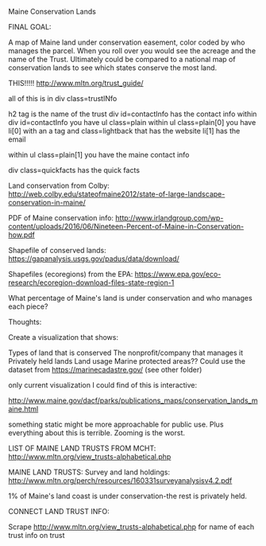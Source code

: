 Maine Conservation Lands

FINAL GOAL:

A map of Maine land under conservation easement, color coded by who manages the parcel. When you roll over you would see the acreage and the name of the Trust.
Ultimately could be compared to a national map of conservation lands to see which states conserve the most land. 

THIS!!!!! http://www.mltn.org/trust_guide/

all of this is in
div class=trustINfo

h2 tag is the name of the trust
div id=contactInfo has the contact info
within div id=contactInfo you have ul class=plain
within ul class=plain[0] you have li[0] with an a tag and class=lightback that has the website
li[1] has the email

within ul class=plain[1]
you have the maine contact info

div class=quickfacts has the quick facts





Land conservation from Colby: http://web.colby.edu/stateofmaine2012/state-of-large-landscape-conservation-in-maine/

PDF of Maine conservation info: http://www.irlandgroup.com/wp-content/uploads/2016/06/Nineteen-Percent-of-Maine-in-Conservation-how.pdf

Shapefile of conserved lands: https://gapanalysis.usgs.gov/padus/data/download/

Shapefiles (ecoregions) from the EPA: https://www.epa.gov/eco-research/ecoregion-download-files-state-region-1

What percentage of Maine's land is under conservation and who manages each piece?

Thoughts:

Create a visualization that shows:

Types of land that is conserved
The nonprofit/company that manages it
Privately held lands
Land usage
Marine protected areas?? Could use the dataset from https://marinecadastre.gov/ (see other folder)

only current visualization I could find of this is interactive:

http://www.maine.gov/dacf/parks/publications_maps/conservation_lands_maine.html

something static might be more approachable for public use. Plus everything about this is terrible. Zooming is the worst.

LIST OF MAINE LAND TRUSTS FROM MCHT:
http://www.mltn.org/view_trusts-alphabetical.php

MAINE LAND TRUSTS:
Survey and land holdings:
http://www.mltn.org/perch/resources/160331surveyanalysisv4.2.pdf

1% of Maine's land coast is under conservation-the rest is privately held. 


CONNECT LAND TRUST INFO:

Scrape http://www.mltn.org/view_trusts-alphabetical.php for name of each trust
info on trust